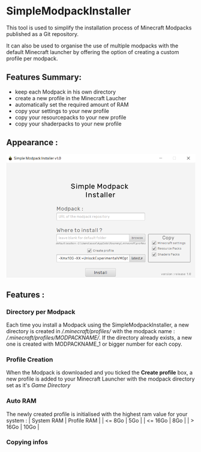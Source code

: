 # SimpleModpackInstaller

This tool is used to simplify the installation process of Minecraft Modpacks published as a Git repository.

It can also be used to organise the use of multiple modpacks with the default Minecraft launcher by offering the option of creating a custom profile per modpack. 


## Features Summary:
- keep each Modpack in his own directory
- create a new profile in the Minecraft Laucher
- automatically set the required amount of RAM
- copy your settings to your new profile
- copy your resourcepacks to your new profile
- copy your shaderpacks to your new profile


## Appearance :

![Alt text](installer_appearance.png?raw=true "Appearance")


## Features :
### Directory per Modpack
Each time you install a Modpack using the SimpleModpackInstaller, 
a new directory is created in */.minecraft/profiles/* with the modpack name : */.minecraft/profiles/MODPACKNAME/*.
If the directory already exists, a new one is created with MODPACKNAME_1 or bigger number for each copy.
### Profile Creation
When the Modpack is downloaded and you ticked the **Create profile** box, a new profile is added to your Minecraft Launcher with the modpack directory set as it's *Game Directory*
### Auto RAM
The newly created profile is initialised with the highest ram value for your system :
| System RAM | Profile RAM |
| <= 8Go | 5Go |
| <= 16Go | 8Go |
| > 16Go | 10Go |

### Copying infos
